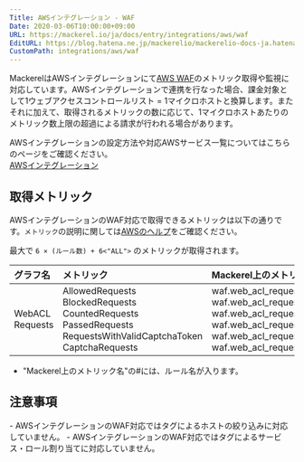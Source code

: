 ```yaml
---
Title: AWSインテグレーション - WAF
Date: 2020-03-06T10:00:00+09:00
URL: https://mackerel.io/ja/docs/entry/integrations/aws/waf
EditURL: https://blog.hatena.ne.jp/mackerelio/mackerelio-docs-ja.hatenablog.mackerel.io/atom/entry/26006613555445686
CustomPath: integrations/aws/waf
---
```


MackerelはAWSインテグレーションにて<a href="https://aws.amazon.com/jp/waf/" target="_blank">AWS WAF</a>のメトリック取得や監視に対応しています。AWSインテグレーションで連携を行なった場合、課金対象として1ウェブアクセスコントロールリスト = 1マイクロホストと換算します。またそれに加えて、取得されるメトリックの数に応じて、1マイクロホストあたりのメトリック数上限の超過による請求が行われる場合があります。

AWSインテグレーションの設定方法や対応AWSサービス一覧についてはこちらのページをご確認ください。<br>
<a href="https://mackerel.io/ja/docs/entry/integrations/aws">AWSインテグレーション</a>

## 取得メトリック
AWSインテグレーションのWAF対応で取得できるメトリックは以下の通りです。`メトリック`の説明に関しては<a href="https://docs.aws.amazon.com/ja_jp/waf/latest/developerguide/monitoring-cloudwatch.html" target="_blank">AWSのヘルプ</a>をご確認ください。

最大で `6 × (ルール数) + 6<"ALL">` のメトリックが取得されます。

|グラフ名|メトリック|Mackerel上のメトリック名|単位|Statistics|
|:---|:---|:---|:---|:---|
|WebACL Requests|AllowedRequests<br>BlockedRequests<br>CountedRequests<br>PassedRequests<br>RequestsWithValidCaptchaToken<br>CaptchaRequests|waf.web_acl_requests.#.allowed<br>waf.web_acl_requests.#.blocked<br>waf.web_acl_requests.#.counted<br>waf.web_acl_requests.#.passed<br>waf.web_acl_requests.#.valid_captcha_token<br>waf.web_acl_requests.#.captcha|integer|Sum|

- "Mackerel上のメトリック名"の#には、ルール名が入ります。

<h2 id="notes">注意事項</h2>
- AWSインテグレーションのWAF対応ではタグによるホストの絞り込みに対応していません。
- AWSインテグレーションのWAF対応ではタグによるサービス・ロール割り当てに対応していません。
